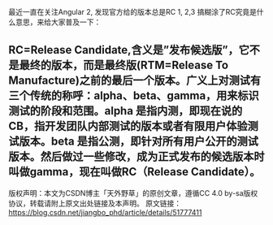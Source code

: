 最近一直在关注Angular 2, 发现官方给的版本总是RC 1, 2,3 搞糊涂了RC究竟是什么意思，来给大家普及一下：

RC=Release Candidate,含义是”发布候选版”，它不是最终的版本，而是最终版(RTM=Release To Manufacture)之前的最后一个版本。广义上对测试有三个传统的称呼：alpha、beta、gamma，用来标识测试的阶段和范围。alpha 是指内测，即现在说的CB，指开发团队内部测试的版本或者有限用户体验测试版本。beta 是指公测，即针对所有用户公开的测试版本。然后做过一些修改，成为正式发布的候选版本时叫做gamma，现在叫做RC（Release Candidate）。
------------------------------------------------
版权声明：本文为CSDN博主「天外野草」的原创文章，遵循CC 4.0 by-sa版权协议，转载请附上原文出处链接及本声明。
原文链接：https://blog.csdn.net/jiangbo_phd/article/details/51777411